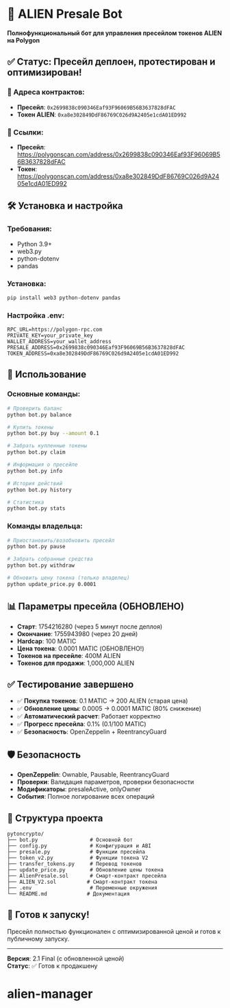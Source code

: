 # 🚀 ALIEN Presale Bot

**Полнофункциональный бот для управления пресейлом токенов ALIEN на Polygon**

## ✅ **Статус: Пресейл деплоен, протестирован и оптимизирован!**

### **📍 Адреса контрактов:**
- **Пресейл**: `0x2699838c090346Eaf93F96069B56B3637828dFAC`
- **Токен ALIEN**: `0xa8e302849DdF86769C026d9A2405e1cdA01ED992`

### **🔗 Ссылки:**
- **Пресейл**: https://polygonscan.com/address/0x2699838c090346Eaf93F96069B56B3637828dFAC
- **Токен**: https://polygonscan.com/address/0xa8e302849DdF86769C026d9A2405e1cdA01ED992

## 🛠 **Установка и настройка**

### **Требования:**
- Python 3.9+
- web3.py
- python-dotenv
- pandas

### **Установка:**
```bash
pip install web3 python-dotenv pandas
```

### **Настройка .env:**
```env
RPC_URL=https://polygon-rpc.com
PRIVATE_KEY=your_private_key
WALLET_ADDRESS=your_wallet_address
PRESALE_ADDRESS=0x2699838c090346Eaf93F96069B56B3637828dFAC
TOKEN_ADDRESS=0xa8e302849DdF86769C026d9A2405e1cdA01ED992
```

## 🎯 **Использование**

### **Основные команды:**
```bash
# Проверить баланс
python bot.py balance

# Купить токены
python bot.py buy --amount 0.1

# Забрать купленные токены
python bot.py claim

# Информация о пресейле
python bot.py info

# История действий
python bot.py history

# Статистика
python bot.py stats
```

### **Команды владельца:**
```bash
# Приостановить/возобновить пресейл
python bot.py pause

# Забрать собранные средства
python bot.py withdraw

# Обновить цену токена (только владелец)
python update_price.py 0.0001
```

## 📊 **Параметры пресейла (ОБНОВЛЕНО)**

- **Старт**: 1754216280 (через 5 минут после деплоя)
- **Окончание**: 1755943980 (через 20 дней)
- **Hardcap**: 100 MATIC
- **Цена токена**: 0.0001 MATIC (ОБНОВЛЕНО!)
- **Токенов на пресейле**: 400M ALIEN
- **Токенов для продажи**: 1,000,000 ALIEN

## ✅ **Тестирование завершено**

- ✅ **Покупка токенов**: 0.1 MATIC → 200 ALIEN (старая цена)
- ✅ **Обновление цены**: 0.0005 → 0.0001 MATIC (80% снижение)
- ✅ **Автоматический расчет**: Работает корректно
- ✅ **Прогресс пресейла**: 0.1% (0.1/100 MATIC)
- ✅ **Безопасность**: OpenZeppelin + ReentrancyGuard

## 🛡 **Безопасность**

- **OpenZeppelin**: Ownable, Pausable, ReentrancyGuard
- **Проверки**: Валидация параметров, проверки безопасности
- **Модификаторы**: presaleActive, onlyOwner
- **События**: Полное логирование всех операций

## 📁 **Структура проекта**

```
pytoncrypto/
├── bot.py                 # Основной бот
├── config.py              # Конфигурация и ABI
├── presale.py             # Функции пресейла
├── token_v2.py            # Функции токена V2
├── transfer_tokens.py     # Перевод токенов
├── update_price.py        # Обновление цены токена
├── AlienPresale.sol       # Смарт-контракт пресейла
├── ALIEN_V2.sol          # Смарт-контракт токена
├── .env                   # Переменные окружения
└── README.md             # Документация
```

## 🎯 **Готов к запуску!**

Пресейл полностью функционален с оптимизированной ценой и готов к публичному запуску.

---
**Версия**: 2.1 Final (с обновленной ценой)  
**Статус**: ✅ Готов к продакшену
# alien-manager
